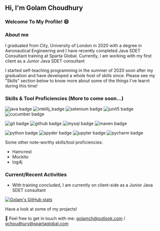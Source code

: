 ## Hi, I'm Golam Choudhury
### Welcome To My Profile! 😄

### About me
I graduated from City, University of London in 2020 with a degree in Aeronautical Engineering and I have recently completed Java SDET Consultant training at Sparta Global. Currently, I am working with my first client as a Junior Java SDET consultant

I started self-teaching programming in the summer of 2020 soon after my graduation and have developed a whole host of skills since. Please see my "Skills" section below to know more about some of the things I've learnt during this time!

### Skills & Tool Proficiencies (More to come soon...)
![java badge](https://img.shields.io/badge/-Java-007396?style=for-the-badge&logo=java&logoColor=fff)
![intellij_badge](https://img.shields.io/badge/-IntelliJ%20IDEA-000000?style=for-the-badge&logo=intellij%20idea&logoColor=fff)
![selenium badge](https://img.shields.io/badge/-Selenium-43B02A?style=for-the-badge&logo=selenium&logoColor=fff)
![junit5 badge](https://img.shields.io/badge/-JUnit%205-25A162?style=for-the-badge&logo=junit5&logoColor=fff)
![cucumber badge](https://img.shields.io/badge/-Cucumber-23D96C?style=for-the-badge&logo=cucumber&logoColor=fff)

![git badge](https://img.shields.io/badge/-Git-F05032?style=for-the-badge&logo=git&logoColor=fff)
![github badge](https://img.shields.io/badge/-GitHub-9400D3?style=for-the-badge&logo=github&logoColor=fff)
![mysql badge](https://img.shields.io/badge/-MySQL-4479A1?style=for-the-badge&logo=mysql&logoColor=fff)
![maven badge](https://img.shields.io/badge/-Maven-C71A36?style=for-the-badge&logo=apache%20maven&logoColor=fff)

![python badge](https://img.shields.io/badge/-Python%203-3776AB?style=for-the-badge&logo=python&logoColor=fff)
![spyder badge](https://img.shields.io/badge/-Spyder%20IDE-FF0000?style=for-the-badge&logo=spyder%20ide&logoColor=fff)
![jupyter badge](https://img.shields.io/badge/-Jupyter%20Notebook-F37626?style=for-the-badge&logo=jupyter&logoColor=fff)
![pycharm badge](https://img.shields.io/badge/-PyCharm-000000?style=for-the-badge&logo=pycharm&logoColor=fff)

Some other note-worthy skills/tool proficiencies:
- Hamcrest
- Mockito
- log4j

### Current/Recent Activities
- With training concluded, I am currently on client-side as a Junior Java SDET consultant

[![Golam's GitHub stats](https://github-readme-stats.vercel.app/api?username=GolamCh&show_icons=true&theme=maroongold)](https://github.com/anuraghazra/github-readme-stats)



Have a look at some of my projects! 

📧 Feel free to get in touch with me: golamch@outlook.com / gchoudhury@spartaglobal.com
